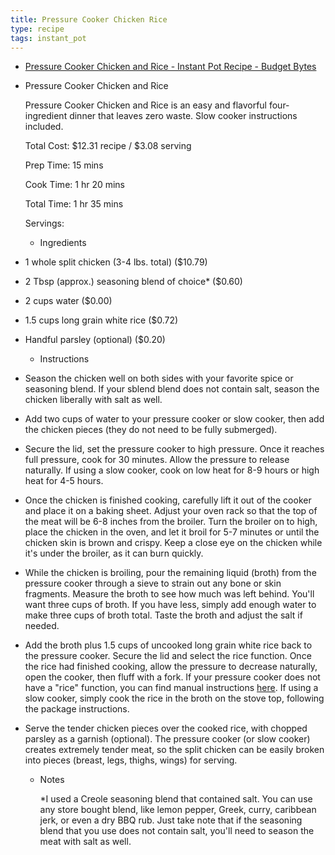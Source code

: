 ```yaml
---
title: Pressure Cooker Chicken Rice
type: recipe
tags: instant_pot
---
```


- [Pressure Cooker Chicken and Rice - Instant Pot Recipe - Budget Bytes](https://www.budgetbytes.com/pressure-cooker-chicken-rice/)
- Pressure Cooker Chicken and Rice
  
  Pressure Cooker Chicken and Rice is an easy and flavorful four-ingredient dinner that leaves zero waste. Slow cooker instructions included.
  
  Total Cost: $12.31 recipe / $3.08 serving
  
  Prep Time: 15 mins
  
  Cook Time: 1 hr 20 mins
  
  Total Time: 1 hr 35 mins
  
  Servings:
	- Ingredients
- 1 whole split chicken (3-4 lbs. total) ($10.79)
- 2 Tbsp (approx.) seasoning blend of choice* ($0.60)
- 2 cups water ($0.00)
- 1.5 cups long grain white rice ($0.72)
- Handful parsley (optional) ($0.20)
	- Instructions
- Season the chicken well on both sides with your favorite spice or seasoning blend. If your sblend blend does not contain salt, season the chicken liberally with salt as well.
- Add two cups of water to your pressure cooker or slow cooker, then add the chicken pieces (they do not need to be fully submerged).
- Secure the lid, set the pressure cooker to high pressure. Once it reaches full pressure, cook for 30 minutes. Allow the pressure to release naturally. If using a slow cooker, cook on low heat for 8-9 hours or high heat for 4-5 hours.
- Once the chicken is finished cooking, carefully lift it out of the cooker and place it on a baking sheet. Adjust your oven rack so that the top of the meat will be 6-8 inches from the broiler. Turn the broiler on to high, place the chicken in the oven, and let it broil for 5-7 minutes or until the chicken skin is brown and crispy. Keep a close eye on the chicken while it's under the broiler, as it can burn quickly.
- While the chicken is broiling, pour the remaining liquid (broth) from the pressure cooker through a sieve to strain out any bone or skin fragments. Measure the broth to see how much was left behind. You'll want three cups of broth. If you have less, simply add enough water to make three cups of broth total. Taste the broth and adjust the salt if needed.
- Add the broth plus 1.5 cups of uncooked long grain white rice back to the pressure cooker. Secure the lid and select the rice function. Once the rice had finished cooking, allow the pressure to decrease naturally, open the cooker, then fluff with a fork. If your pressure cooker does not have a "rice" function, you can find manual instructions [here](http://www.hippressurecooking.com/easy-pressure-cooker-steamed-rice/). If using a slow cooker, simply cook the rice in the broth on the stove top, following the package instructions.
- Serve the tender chicken pieces over the cooked rice, with chopped parsley as a garnish (optional). The pressure cooker (or slow cooker) creates extremely tender meat, so the split chicken can be easily broken into pieces (breast, legs, thighs, wings) for serving.
	- Notes
	  
	  *I used a Creole seasoning blend that contained salt. You can use any store bought blend, like lemon pepper, Greek, curry, caribbean jerk, or even a dry BBQ rub. Just take note that if the seasoning blend that you use does not contain salt, you'll need to season the meat with salt as well.
